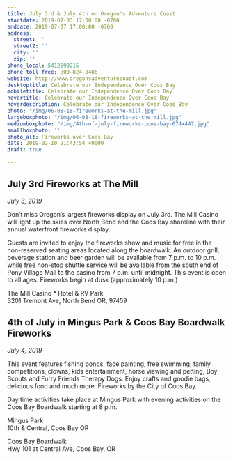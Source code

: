 ```yaml
---
title: July 3rd & July 4th on Oregon's Adventure Coast
startdate: 2019-07-03 17:00:00 -0700
enddate: 2019-07-07 17:00:00 -0700
address:
  street: ''
  street2: ''
  city: ''
  zip: ''
phone_local: 5412690215
phone_toll_free: 800-824-8486
website: http://www.oregonsadventurecoast.com
desktoptitle: Celebrate our Independence Over Coos Bay
mobiletitle: Celebrate our Independence Over Coos Bay
hovertitle: Celebrate our Independence Over Coos Bay
hoverdescription: Celebrate our Independence Over Coos Bay
photo: "/img/06-08-18-fireworks-at-the-mill.jpg"
largeboxphoto: "/img/06-08-18-fireworks-at-the-mill.jpg"
mediumboxphoto: "/img/4th-of-july-fireworks-coos-bay-674x447.jpg"
smallboxphoto: ''
photo_alt: Fireworks over Coos Bay
date: 2019-02-10 21:43:54 +0000
draft: true

---
```

## July 3rd Fireworks at The Mill

_July 3, 2019_

Don’t miss Oregon’s largest fireworks display on July 3rd. The Mill Casino will light up the skies over North Bend and the Coos Bay shoreline with their annual waterfront fireworks display.

Guests are invited to enjoy the fireworks show and music for free in the non-reserved seating areas located along the boardwalk. An outdoor grill, beverage station and beer garden will be available from 7 p.m. to 10 p.m. while free non-stop shuttle service will be available from the south end of Pony Village Mall to the casino from 7 p.m. until midnight. This event is open to all ages. Fireworks begin at dusk (approximately 10 p.m.)

The Mill Casino * Hotel & RV Park  
3201 Tremont Ave, North Bend OR, 97459

## 4th of July in Mingus Park & Coos Bay Boardwalk Fireworks

_July 4, 2019_

This event features fishing ponds, face painting, free swimming, family competitions, clowns, kids entertainment, horse viewing and petting, Boy Scouts and Furry Friends Therapy Dogs. Enjoy crafts and goodie bags, delicious food and much more. Fireworks by the City of Coos Bay.

Day time activities take place at Mingus Park with evening activities on the Coos Bay Boardwalk starting at 8 p.m.

Mingus Park  
10th & Central, Coos Bay OR

Coos Bay Boardwalk  
Hwy 101 at Central Ave, Coos Bay, OR